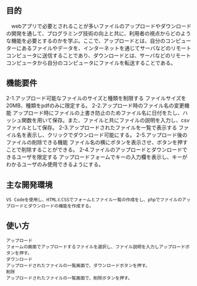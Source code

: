 # 

## 目的
  　webアプリで必要とされることが多いファイルのアップロードやダウンロードの開発を通して、プログラミング技術の向上と共に、利用者の視点からどのような機能を必要とするのかを学ぶ。ここで、アップロードとは、自分のコンピューターにあるファイルやデータを、インターネットを通じてサーバなどのリモートコンピュータに送信することであり、ダウンロードとは、サーバなどのリモートコンピュータから自分のコンピュータにファイルを転送することである。

## 機能要件
  2-1.アップロード可能なファイルのサイズと種類を制限する
    ファイルサイズを20MB、種類をpdfのみに限定する。
  2-2.アップロード時のファイル名の変更機能
    アップロード時にファイルの上書き防止のためファイル名に日付をたし、ハッシュ関数を用いて保存。また、ファイルと共にファイルの説明を入力し、csvファイルとして保存。
  2-3.アップロードされたファイルを一覧で表示する
    ファイル名を表示し、クリックでダウンロード可能にする。
  2-5.アップロード後のファイルの削除できる機能
    ファイル名の横にボタンを表示させ、ボタンを押すことで削除することができる。
  2-4.ファイルのアップロードとダウンロードできるユーザを限定する
    アップロードフォームでキーの入力欄を表示し、キーがわかるユーザのみ使用できるようにする。

## 主な開発環境
    VS Codeを使用し、HTMLとCSSでフォームとファイル一覧の作成をし、phpでファイルのアップロードとダウンロードの機能を作成する。

## 使い方
    アップロード
    フォームの画面でアップロードするファイルを選択し、ファイル説明を入力しアップロードボタンを押す。
    ダウンロード
    アップロードされたファイルの一覧画面で、ダウンロードボタンを押す。
    削除
    アップロードされたファイルの一覧画面で、削除ボタンを押す。


